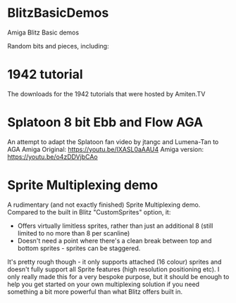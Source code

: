 # BlitzBasicDemos
Amiga Blitz Basic demos

Random bits and pieces, including:

# 1942 tutorial
The downloads for the 1942 tutorials that were hosted by Amiten.TV

# Splatoon 8 bit Ebb and Flow AGA
An attempt to adapt the Splatoon fan video by jtangc and Lumena-Tan to AGA Amiga
Original: https://youtu.be/IXASL0aAAU4
Amiga version: https://youtu.be/o4zDDVjbCAo

# Sprite Multiplexing demo
A rudimentary (and not exactly finished) Sprite Multiplexing demo. Compared to the built in Blitz "CustomSprites" option, it:
- Offers virtually limitless sprites, rather than just an additional 8 (still limited to no more than 8 per scanline)
- Doesn't need a point where there's a clean break between top and bottom sprites - sprites can be staggered.

It's pretty rough though - it only supports attached (16 colour) sprites and doesn't fully support all Sprite features (high resolution positioning etc). I only really made this for a very bespoke purpose, but it should be enough to help you get started on your own multiplexing solution if you need something a bit more powerful than what Blitz offers built in.
